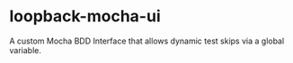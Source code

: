 # loopback-mocha-ui
A custom Mocha BDD Interface that allows dynamic test skips via a global variable.
